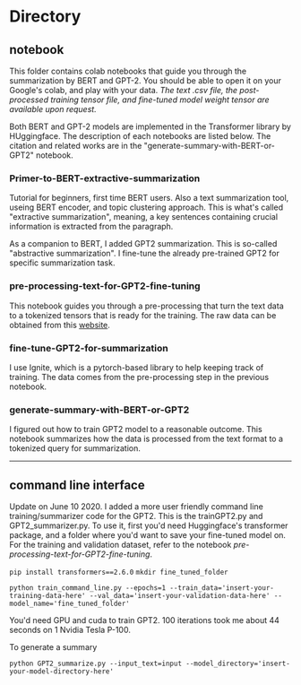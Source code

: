 # Directory

## notebook

This folder contains colab notebooks that guide you through the summarization by BERT and GPT-2. You should be able to open it on your Google's colab, and play with your data. *The text .csv file, the post-processed training tensor file, and fine-tuned model weight tensor are available upon request.* 

Both BERT and GPT-2 models are implemented in the Transformer library by HUggingface. The description of each notebooks are listed below. The citation and related works are in the "generate-summary-with-BERT-or-GPT2" notebook.

### Primer-to-BERT-extractive-summarization
 
Tutorial for beginners, first time BERT users. Also a text summarization tool, useing BERT encoder, and topic clustering approach. This is what's called "extractive summarization", meaning, a key sentences containing crucial information is extracted from the paragraph.

As a companion to BERT, I added GPT2 summarization. This is so-called "abstractive summarization". I fine-tune the already pre-trained GPT2 for specific summarization task.

### pre-processing-text-for-GPT2-fine-tuning
This notebook guides you through a pre-processing that turn the text data to a tokenized tensors that is ready for the training. The raw data can be obtained from this [website](https://www.kaggle.com/allen-institute-for-ai/CORD-19-research-challenge).

### fine-tune-GPT2-for-summarization
I use Ignite, which is a pytorch-based library to help keeping track of training. The data comes from the pre-processing step in the previous notebook.

### generate-summary-with-BERT-or-GPT2
I figured out how to train GPT2 model to a reasonable outcome. This notebook summarizes how the data is processed from the text format to a tokenized query for summarization.

---

## command line interface

Update on June 10 2020. I added a more user friendly command line training/summarizer code for the GPT2. This is the trainGPT2.py and GPT2_summarizer.py. To use it, first you'd need Huggingface's transformer package, and a folder where you'd want to save your fine-tuned model on.
For the training and validation dataset, refer to the notebook *pre-processing-text-for-GPT2-fine-tuning*.

`pip install transformers==2.6.0`
`mkdir fine_tuned_folder`

`python train_command_line.py --epochs=1 --train_data='insert-your-training-data-here' --val_data='insert-your-validation-data-here' --model_name='fine_tuned_folder'`

You'd need GPU and cuda to train GPT2. 100 iterations took me about 44 seconds on 1 Nvidia Tesla P-100.

To generate a summary

`python GPT2_summarize.py --input_text=input --model_directory='insert-your-model-directory-here'`
